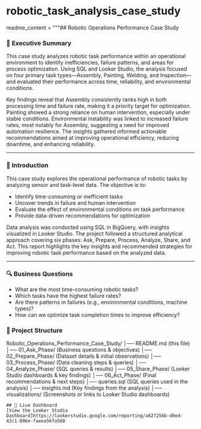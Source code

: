 # robotic_task_analysis_case_study

readme_content = """## Robotic Operations Performance Case Study

### 📌 **Executive Summary**

This case study analyzes robotic task performance within an operational environment to identify inefficiencies, failure patterns, and areas for process optimization. Using SQL and Looker Studio, the analysis focused on four primary task types—Assembly, Painting, Welding, and Inspection—and evaluated their performance across time, reliability, and environmental conditions. 

Key findings reveal that Assembly consistently ranks high in both processing time and failure rate, making it a priority target for optimization. Painting showed a strong reliance on human intervention, especially under stable conditions. Environmental instability was linked to increased failure rates, most notably for Assembly, suggesting a need for improved automation resilience. The insights gathered informed actionable recommendations aimed at improving operational efficiency, reducing downtime, and enhancing reliability.

---

### 🎯 **Introduction**

This case study explores the operational performance of robotic tasks by analyzing sensor and task-level data. The objective is to:
- Identify time-consuming or inefficient tasks
- Uncover trends in failure and human intervention
- Evaluate the effect of environmental conditions on task performance
- Provide data-driven recommendations for optimization

Data analysis was conducted using SQL in BigQuery, with insights visualized in Looker Studio. The project followed a structured analytical approach covering six phases: Ask, Prepare, Process, Analyze, Share, and Act. This report highlights the key insights and recommended strategies for improving robotic task performance based on the analyzed data.

---

### 🔍 **Business Questions**

- What are the most time-consuming robotic tasks?
- Which tasks have the highest failure rates?
- Are there patterns in failures (e.g., environmental conditions, machine types)?
- How can we optimize task completion times to improve efficiency?

### 📂 **Project Structure**
Robotic_Operations_Performance_Case_Study/
│── README.md  (this file)
│── 01_Ask_Phase/  (Business questions & objectives)
│── 02_Prepare_Phase/  (Dataset details & initial observations)
│── 03_Process_Phase/  (Data cleaning steps & queries)
│── 04_Analyze_Phase/  (SQL queries & results)
│── 05_Share_Phase/  (Looker Studio dashboards & key findings)
│── 06_Act_Phase/  (Final recommendations & next steps)
│── queries.sql  (SQL queries used in the analysis)
│── insights.md  (Key findings from the analysis)
│── visualizations/  (Screenshots or links to Looker Studio dashboards)
```
## 🔗 Live Dashboard
[View the Looker Studio Dashboard]https://lookerstudio.google.com/reporting/a627256b-d0ed-42c1-896e-faeea56fa568

